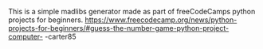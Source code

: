 This is a simple madlibs generator made as part of freeCodeCamps python projects for beginners.
https://www.freecodecamp.org/news/python-projects-for-beginners/#guess-the-number-game-python-project-computer-
-carter85
